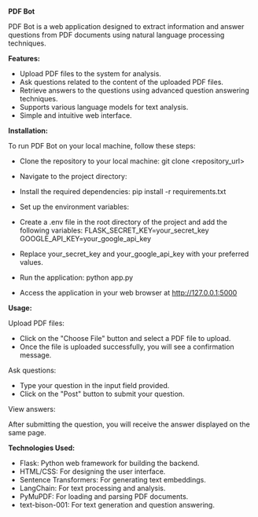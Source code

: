 **PDF Bot**

PDF Bot is a web application designed to extract information and answer questions from PDF documents using natural language processing techniques.

**Features:**

- Upload PDF files to the system for analysis.
- Ask questions related to the content of the uploaded PDF files.
- Retrieve answers to the questions using advanced question answering techniques.
- Supports various language models for text analysis.
- Simple and intuitive web interface.

**Installation:**

To run PDF Bot on your local machine, follow these steps:

- Clone the repository to your local machine:
  git clone <repository_url>

- Navigate to the project directory:
   

- Install the required dependencies:
  pip install -r requirements.txt

- Set up the environment variables:

- Create a .env file in the root directory of the project and add the following variables:
  FLASK_SECRET_KEY=your_secret_key
  GOOGLE_API_KEY=your_google_api_key

- Replace your_secret_key and your_google_api_key with your preferred values.

- Run the application:
  python app.py

- Access the application in your web browser at http://127.0.0.1:5000

**Usage:**

Upload PDF files:

- Click on the "Choose File" button and select a PDF file to upload.
- Once the file is uploaded successfully, you will see a confirmation message.

Ask questions:

- Type your question in the input field provided.
- Click on the "Post" button to submit your question.

View answers:

After submitting the question, you will receive the answer displayed on the same page.

**Technologies Used:**

- Flask: Python web framework for building the backend.
- HTML/CSS: For designing the user interface.
- Sentence Transformers: For generating text embeddings.
- LangChain: For text processing and analysis.
- PyMuPDF: For loading and parsing PDF documents.
- text-bison-001: For text generation and question answering.
